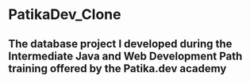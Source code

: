 # PatikaDev_Clone
## The database project I developed during the Intermediate Java and Web Development Path training offered by the Patika.dev academy

